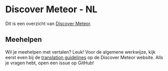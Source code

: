 # Discover Meteor - NL

Dit is een overzicht van [Discover Meteor](http://discovermeteor.com).

## Meehelpen

Wil je meehelpen met vertalen? Leuk! Voor de algemene werkwijze, kijk eerst even bij de [translation guidelines](https://www.discovermeteor.com/guidelines) op de Discover Meteor website. Alls je vragen hebt, open een issue op GitHub!
